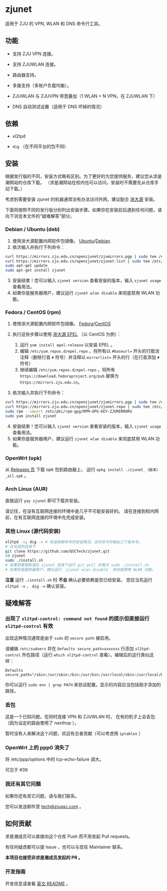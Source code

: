 # zjunet

适用于 ZJU 的 VPN, WLAN 和 DNS 命令行工具。

## 功能

- 支持 ZJU VPN 连接。

- 支持 ZJUWLAN 连接。

- 路由器支持。

- 多拨支持（多账户负载均衡）。

- ZJUWLAN 与 ZJUVPN 带宽叠加（1 WLAN + N VPN，在 ZJUWLAN 下） 

- DNS 自动测试设置（适用于 DNS 坏掉的情况）

## 依赖

- xl2tpd

- `dig` （在不同平台的包不同）

## 安装

根据发行版的不同，安装方式略有区别。为了更好的为您提供服务，建议您从求是潮网站的仓库下载。
（求是潮网站在校内也可以访问，安装时不需要先从仓库手动下载。）

考虑到需要安装 zjunet 的机器通常没有办法访问外网，建议配合 [浙大源](https://mirrors.zju.edu.cn/) 安装。

下面将按照不同的发行版分别列出安装步骤。如果你在安装前后遇到任何问题，请向下浏览本文件的“疑难解答”部分。

### Debian / Ubuntu (deb)

1. 使用浙大源配置内网软件包镜像。 [Ubuntu](https://mirror.zju.edu.cn/docs/ubuntu/)/[Debian](https://mirror.zju.edu.cn/docs/debian/).
2. 依次输入并执行下列命令：

``` bash
curl https://mirrors.zju.edu.cn/openzjunet/zjumirrors.pgp | sudo tee /etc/apt/trusted.gpg.d/zjumirrors.asc
curl https://mirrors.zju.edu.cn/openzjunet/zjunet.list | sudo tee /etc/apt/sources.list.d/zjunet.list
sudo apt-get update
sudo apt-get install zjunet
```

3. 安装结束！您可以输入 `zjunet version` 查看安装的版本，输入 `zjunet usage` 查看用法。
4. 如果你是服务器用户，建议运行 `zjunet wlan disable` 来彻底禁用 WLAN 功能。

### Fedora / CentOS (rpm)

1. 使用浙大源配置内网软件包镜像。 [Fedora](https://mirror.zju.edu.cn/docs/fedora/)/[CentOS](https://mirror.zju.edu.cn/docs/centos/)
2. 执行这些步骤以使用 [浙大源 EPEL](https://mirrors.zju.edu.cn/epel/) （以 CentOS 为例）：
	1. 运行 `yum install epel-release` 以安装 EPEL 。
	2. 编辑 `/etc/yum.repos.d/epel.repo` ，将所有以 `#baseurl=` 开头的行取消注释（删除行首 `#` 符号）并注释以 `mirrorlist=` 开头的行（在行首添加 `#` 符号）
	3. 继续编辑 `/etc/yum.repos.d/epel.repo` ，将所有 `https://download.fedoraproject.org/pub` 替换为 `https://mirrors.zju.edu.cn`。

3. 依次输入并执行下列命令：

```bash
curl https://mirrors.zju.edu.cn/openzjunet/zjumirrors.pgp | sudo tee /etc/pki/rpm-gpg/RPM-GPG-KEY-ZJUMIRRORS
curl https://mirrors.zju.edu.cn/openzjunet/zjunet.repo | sudo tee /etc/yum.repos.d/zjunet.repo
sudo rpm --import /etc/pki/rpm-gpg/RPM-GPG-KEY-ZJUMIRRORS
sudo yum install zjunet
```

4. 安装结束！您可以输入 `zjunet version` 查看安装的版本，输入 `zjunet usage` 查看用法。
5. 如果你是服务器用户，建议运行 `zjunet wlan disable` 来彻底禁用 WLAN 功能。

### OpenWrt (opk)

从 [Releases 页](https://github.com/QSCTech/zjunet/releases) 下载 opk 包到路由器上，
运行 `opkg install ./zjunet_（版本）_all.opk` 。

### Arch Linux (AUR)

直接运行 `yay zjunet` 即可下载并安装。

请记住，在没有互联网连接的环境中是几乎不可能安装好的。
请在连接到校内网前，在有互联网连接的环境中先完成安装。

### 其他 Linux (源代码安装)

```bash
xl2tpd -v; dig -v # 检查依赖命令的安装情况。这句命令将输出三个版本号。
# 在合适的目录下
git clone https://github.com/QSCTech/zjunet.git
cd zjunet
sudo ./install.sh
# 如果想要更新请在 zjunet 目录下运行 git pull 并再次 sudo ./install.sh
# 如果你是服务器用户，建议运行 `zjunet wlan disable` 来彻底禁用 WLAN 功能。
```

**注意** 运行 `./install.sh` 时 **不会** 确认必要依赖是否已经安装。
您应当先运行 `xl2tpd -v` 、 `dig -v` 确认安装。

## 疑难解答

### 出现了 `xl2tpd-control: command not found` 的提示但直接运行 `xl2tpd-control` 有效

出现这种情况通常是由于 `sudo` 的 `secure path` 被启用。

请编辑 `/etc/sudoers` 并在 `Defaults secure_path=xxxxxxx` 行添加 `xl2tpd-control` 所在路径（运行 `which xl2tpd-control` 查看）。编辑后的这行类似这样：

```
Defaults secure_path="/sbin:/usr/sbin:/bin:/usr/bin:/usr/local/sbin:/usr/local/bin"
```

你可以运行 `sudo env | grep PATH` 来验证配置。显示的内容应当包括刚才添加的路径。

### 丢包

这是一个已知问题。在同时连接 VPN 和 ZJUWLAN 时，
在有的机子上会丢包（因为设定的路由使用了 nexthop ）。

暂时没有人来解决这个问题，欢迎有志者贡献（可以考虑用 `iptables` ）

### OpenWrt 上的 ppp0 消失了

将 /etc/ppp/options 中的 lcp-echo-failure 调大。

可见于 #39

### 我还有其它问题

如果你还有其它问题，请与我们联系。

您可以发送邮件至 tech@zjuqsc.com 。

## 如何贡献

求是潮成员可以直接向这个仓库 Push 而不用发起 Pull requests。

有任何疑虑都可以提 Issue ，也可以与现任 Maintainer 联系。

**本项目也接受非求是潮成员发起的 PR 。**

### 开发指南

开发信息请查看 [英文 README](README.md#packaging-instruction) 。
